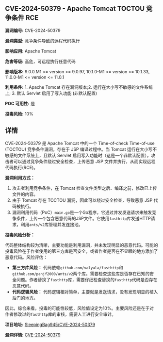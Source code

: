 ## CVE-2024-50379 - Apache Tomcat TOCTOU 竞争条件 RCE

**漏洞编号:** CVE-2024-50379

**漏洞类型:** 竞争条件导致的远程代码执行

**影响应用:** Apache Tomcat

**危害等级:** 高危，可远程执行任意代码

**影响版本:** 9.0.0.M1 <= version <= 9.0.97, 10.1.0-M1 <= version <= 10.1.33, 11.0.0-M1 <= version <= 11.0.1

**利用条件:** 1. Apache Tomcat 存在漏洞版本;2. 运行在大小写不敏感的文件系统上; 3. 默认 Servlet 启用了写入功能 (非默认配置)

**POC 可用性:** 是

**投毒风险:** 10%

## 详情

CVE-2024-50379 是 Apache Tomcat 中的一个 Time-of-check Time-of-use (TOCTOU) 竞争条件漏洞，存在于 JSP 编译过程中。当 Tomcat 运行在大小写不敏感的文件系统上，且默认 Servlet 启用写入功能时（这是一个非默认配置），攻击者可以通过竞争条件绕过安全检查，上传恶意 JSP 文件并执行，从而实现远程代码执行(RCE)。

**漏洞利用方式：**

1.  攻击者利用竞争条件，在 Tomcat 检查文件类型之后、编译之前，修改已上传文件的内容。
2.  由于 Tomcat 存在 TOCTOU 漏洞，因此可以绕过安全检查，导致恶意 JSP 代码被执行。
3.  漏洞利用代码（PoC）`main.go`是一个Go程序，它通过并发发送请求来触发竞争条件，上传一个包含恶意代码的JSP文件。它使用`fasthttp`库发送HTTP请求，利用`ants/v2`库管理并发连接池。

**投毒风险分析：**

代码整体结构较为清晰，主要功能是利用漏洞，并未发现明显的恶意代码。可能的投毒风险在于作者使用的第三方库是否安全，或者作者是否在不显眼的地方添加了恶意代码。风险评估：

*   **第三方库风险：** 代码依赖`github.com/valyala/fasthttp`和`github.com/panjf2000/ants/v2`两个库。需要检查这些库是否存在已知的安全问题。作者替换了`fasthttp`库，需要仔细检查替换的`fasthttp`代码是否存在恶意代码。
*   **代码逻辑风险：** 代码逻辑相对简单，主要就是发送请求，没有发现明显的植入后门的地方。

因此，综合来看，投毒的可能性较低，风险值设定为10%。主要风险还是在于对作者修改过的`fasthttp`库的审核，需要人工进行安全审计。

**项目地址:** [SleepingBag945/CVE-2024-50379](https://github.com/SleepingBag945/CVE-2024-50379)

**漏洞详情:** [CVE-2024-50379](https://nvd.nist.gov/vuln/detail/CVE-2024-50379)